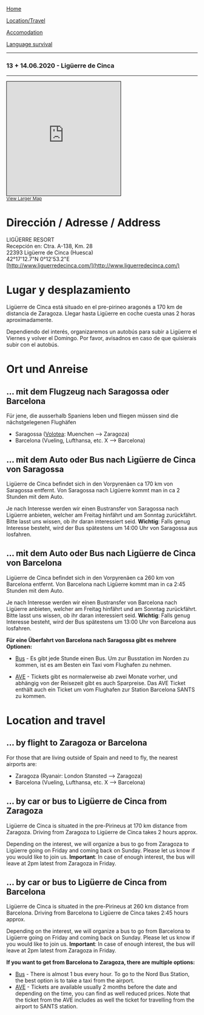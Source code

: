 [Home](./index)

[Location/Travel](./location)

[Accomodation](./accomodation)

[Language survival](./language)

___
### 13 + 14.06.2020 - Ligüerre de Cinca
___


<iframe width="300" height="300" frameborder="0" scrolling="no" marginheight="0" marginwidth="0" src="https://www.openstreetmap.org/export/embed.html?bbox=0.21041393280029297%2C42.285024270918335%2C0.2191203832626343%2C42.288488793043264&amp;layer=mapnik&amp;marker=42.28675655579744%2C0.21476715803146362" style="border: 1px solid black"></iframe><br/><small><a href="https://www.openstreetmap.org/?mlat=42.28676&amp;mlon=0.21477#map=18/42.28676/0.21477&amp;layers=N">View Larger Map</a></small>

# Dirección / Adresse / Address

LIGÜERRE RESORT<br>
Recepción en: Ctra. A-138, Km. 28<br>
22393 Ligüerre de Cinca (Huesca)<br>
42°17'12.7"N 0°12'53.2"E<br>
[http://www.liguerredecinca.com/](http://www.liguerredecinca.com/)

# Lugar y desplazamiento
Ligüerre de Cinca está situado en el pre-pirineo aragonés a 170 km de distancia de Zaragoza. Llegar hasta Ligüerre en coche cuesta unas 2 horas aproximadamente.

Dependiendo del interés, organizaremos un autobús para subir a Ligüerre el Viernes y volver el Domingo. Por favor, avisadnos en caso de que quisierais subir con el autobús.


# Ort und Anreise
## ... mit dem Flugzeug nach Saragossa oder Barcelona

Für jene, die ausserhalb Spaniens leben und fliegen müssen sind die nächstgelegenen Flughäfen

* Saragossa ([Volotea](https://www.volotea.com/de): Muenchen --> Zaragoza)
* Barcelona (Vueling, Lufthansa, etc. X --> Barcelona)

## … mit dem Auto oder Bus nach Ligüerre de Cinca von Saragossa
Ligüerre de Cinca befindet sich in den Vorpyrenäen ca 170 km von Saragossa entfernt. Von Saragossa nach Ligüerre kommt man in ca 2 Stunden mit dem Auto.

Je nach Interesse werden wir einen Bustransfer von Saragossa nach Ligüerre anbieten, welcher am Freitag hinfährt und am Sonntag zurückfährt. Bitte lasst uns wissen, ob ihr daran interessiert seid.
__Wichtig__: Falls genug Interesse besteht, wird der Bus spätestens um 14:00 Uhr von Saragossa aus losfahren.


## … mit dem Auto oder Bus nach Ligüerre de Cinca von Barcelona
Ligüerre de Cinca befindet sich in den Vorpyrenäen ca 260 km von Barcelona entfernt. Von Barcelona nach Ligüerre kommt man in ca 2:45 Stunden mit dem Auto.

Je nach Interesse werden wir einen Bustransfer von Barcelona nach Ligüerre anbieten, welcher am Freitag hinfährt und am Sonntag zurückfährt. Bitte lasst uns wissen, ob ihr daran interessiert seid. __Wichtig__: Falls genug Interesse besteht, wird der Bus spätestens um 13:00 Uhr von Barcelona aus losfahren.

__Für eine Überfahrt von Barcelona nach Saragossa gibt es mehrere Optionen:__

* [Bus](https://www.alsa.es/)  - Es gibt jede Stunde einen Bus. Um zur Busstation im Norden zu kommen, ist es am Besten ein Taxi vom Flughafen zu nehmen.

* [AVE](http://www.renfe.com/) - Tickets gibt es normalerweise ab zwei Monate vorher, und abhängig von der Reisezeit gibt es auch Sparpreise. Das AVE Ticket enthält auch ein Ticket um vom Flughafen zur Station Barcelona SANTS zu kommen.

# Location and travel

## … by flight to Zaragoza or Barcelona

For those that are living outside of Spain and need to fly, the nearest airports are:

* Zaragoza (Ryanair: London Stansted --> Zaragoza)
* Barcelona (Vueling, Lufthansa, etc. X --> Barcelona)


## … by car or bus to Ligüerre de Cinca from Zaragoza

Ligüerre de Cinca is situated in the pre-Pirineus at 170 km distance from Zaragoza. Driving from Zaragoza to Ligüerre de Cinca takes 2 hours approx.

Depending on the interest, we will organize a bus to go from Zaragoza to Ligüerre going on Friday and coming back on Sunday. Please let us know if you would like to join us. __Important__: In case of enough interest, the bus will leave at 2pm latest from Zaragoza in Friday.

## … by car or bus to Ligüerre de Cinca from Barcelona

Ligüerre de Cinca is situated in the pre-Pirineus at 260 km distance from Barcelona. Driving from Barcelona to Ligüerre de Cinca takes 2:45 hours approx.

Depending on the interest, we will organize a bus to go from Barcelona to Ligüerre going on Friday and coming back on Sunday. Please let us know if you would like to join us. __Important__: In case of enough interest, the bus will leave at 2pm latest from Zaragoza in Friday.

__If you want to get from Barcelona to Zaragoza, there are multiple options:__

* [Bus](https://www.alsa.es/) - There is almost 1 bus every hour. To go to the Nord Bus Station, the best option is to take a taxi from the airport.
* [AVE](http://www.renfe.com/) - Tickets are available usually 2 months before the date and depending on the time, you can find as well reduced prices. Note that the ticket from the AVE includes as well the ticket for travelling from the airport to SANTS station.
